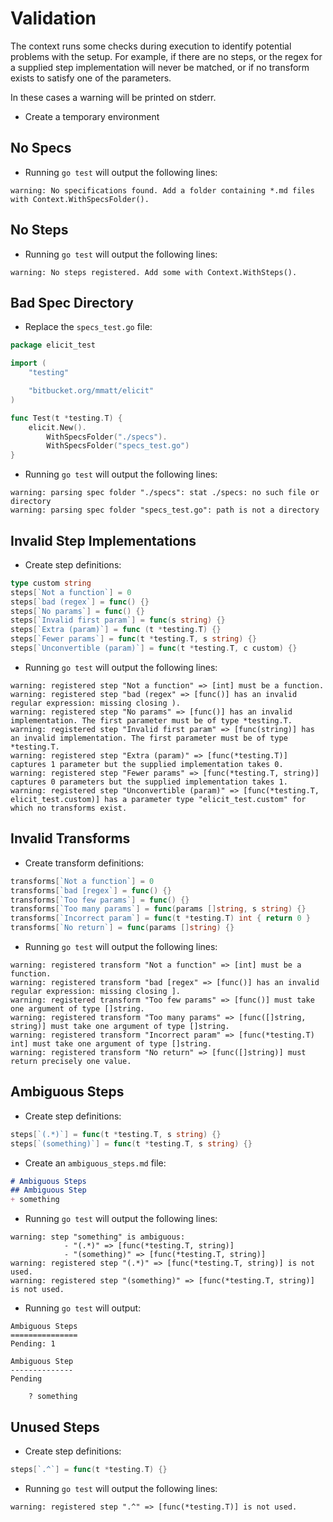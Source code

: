# Validation

The context runs some checks during execution to identify potential problems
with the setup. For example, if there are no steps, or the regex for a supplied step implementation 
will never be matched, or if no transform exists to satisfy one of the parameters.

In these cases a warning will be printed on stderr.

+ Create a temporary environment

## No Specs

+ Running `go test` will output the following lines:

```
warning: No specifications found. Add a folder containing *.md files with Context.WithSpecsFolder().
```

## No Steps

+ Running `go test` will output the following lines:

```
warning: No steps registered. Add some with Context.WithSteps().
```

## Bad Spec Directory

+ Replace the `specs_test.go` file:

```go
package elicit_test

import (
    "testing"

    "bitbucket.org/mmatt/elicit"
)

func Test(t *testing.T) {
	elicit.New().
		WithSpecsFolder("./specs").
        WithSpecsFolder("specs_test.go")
}
```

+ Running `go test` will output the following lines:

```
warning: parsing spec folder "./specs": stat ./specs: no such file or directory
warning: parsing spec folder "specs_test.go": path is not a directory
```

## Invalid Step Implementations

+ Create step definitions:

```go
type custom string
steps[`Not a function`] = 0
steps[`bad (regex`] = func() {}
steps[`No params`] = func() {}
steps[`Invalid first param`] = func(s string) {}
steps[`Extra (param)`] = func (t *testing.T) {}
steps[`Fewer params`] = func(t *testing.T, s string) {}
steps[`Unconvertible (param)`] = func(t *testing.T, c custom) {}
```

+ Running `go test` will output the following lines:

```
warning: registered step "Not a function" => [int] must be a function.
warning: registered step "bad (regex" => [func()] has an invalid regular expression: missing closing ).
warning: registered step "No params" => [func()] has an invalid implementation. The first parameter must be of type *testing.T.
warning: registered step "Invalid first param" => [func(string)] has an invalid implementation. The first parameter must be of type *testing.T.
warning: registered step "Extra (param)" => [func(*testing.T)] captures 1 parameter but the supplied implementation takes 0.
warning: registered step "Fewer params" => [func(*testing.T, string)] captures 0 parameters but the supplied implementation takes 1.
warning: registered step "Unconvertible (param)" => [func(*testing.T, elicit_test.custom)] has a parameter type "elicit_test.custom" for which no transforms exist.
```

## Invalid Transforms

+ Create transform definitions:

```go
transforms[`Not a function`] = 0
transforms[`bad [regex`] = func() {}
transforms[`Too few params`] = func() {}
transforms[`Too many params`] = func(params []string, s string) {}
transforms[`Incorrect param`] = func(t *testing.T) int { return 0 }
transforms[`No return`] = func(params []string) {}
```

+ Running `go test` will output the following lines:

```
warning: registered transform "Not a function" => [int] must be a function.
warning: registered transform "bad [regex" => [func()] has an invalid regular expression: missing closing ].
warning: registered transform "Too few params" => [func()] must take one argument of type []string.
warning: registered transform "Too many params" => [func([]string, string)] must take one argument of type []string.
warning: registered transform "Incorrect param" => [func(*testing.T) int] must take one argument of type []string.
warning: registered transform "No return" => [func([]string)] must return precisely one value.
```

## Ambiguous Steps

+ Create step definitions:

```go
steps[`(.*)`] = func(t *testing.T, s string) {}
steps[`(something)`] = func(t *testing.T, s string) {}
```

+ Create an `ambiguous_steps.md` file:

```markdown
# Ambiguous Steps
## Ambiguous Step
+ something
```

+ Running `go test` will output the following lines:

```
warning: step "something" is ambiguous:
            - "(.*)" => [func(*testing.T, string)]
            - "(something)" => [func(*testing.T, string)]
warning: registered step "(.*)" => [func(*testing.T, string)] is not used.
warning: registered step "(something)" => [func(*testing.T, string)] is not used.
```

+ Running `go test` will output:

```
Ambiguous Steps
===============
Pending: 1

Ambiguous Step
--------------
Pending

    ? something
```


## Unused Steps

+ Create step definitions:

```go
steps[`.^`] = func(t *testing.T) {}
```

+ Running `go test` will output the following lines:

```
warning: registered step ".^" => [func(*testing.T)] is not used.
```
